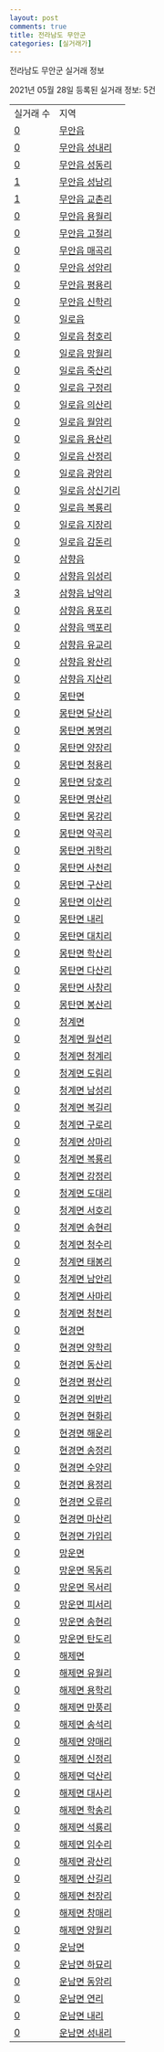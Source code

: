 ```yaml
---
layout: post
comments: true
title: 전라남도 무안군
categories: [실거래가]
---
```


전라남도 무안군 실거래 정보

2021년 05월 28일 등록된 실거래 정보: 5건


<table>
  <tr>
    <td>실거래 수</td>
    <td>지역</td>
  </tr>

  
  <tr>
    <td><a href="4684025000.html">0</a></td>
    <td><a href="4684025000.html">무안읍</a></td>
  </tr>
    

  <tr>
    <td><a href="4684025021.html">0</a></td>
    <td><a href="4684025021.html">무안읍 성내리</a></td>
  </tr>
    

  <tr>
    <td><a href="4684025022.html">0</a></td>
    <td><a href="4684025022.html">무안읍 성동리</a></td>
  </tr>
    

  <tr>
    <td><a href="4684025023.html">1</a></td>
    <td><a href="4684025023.html">무안읍 성남리</a></td>
  </tr>
    

  <tr>
    <td><a href="4684025024.html">1</a></td>
    <td><a href="4684025024.html">무안읍 교촌리</a></td>
  </tr>
    

  <tr>
    <td><a href="4684025025.html">0</a></td>
    <td><a href="4684025025.html">무안읍 용월리</a></td>
  </tr>
    

  <tr>
    <td><a href="4684025026.html">0</a></td>
    <td><a href="4684025026.html">무안읍 고절리</a></td>
  </tr>
    

  <tr>
    <td><a href="4684025027.html">0</a></td>
    <td><a href="4684025027.html">무안읍 매곡리</a></td>
  </tr>
    

  <tr>
    <td><a href="4684025028.html">0</a></td>
    <td><a href="4684025028.html">무안읍 성암리</a></td>
  </tr>
    

  <tr>
    <td><a href="4684025029.html">0</a></td>
    <td><a href="4684025029.html">무안읍 평용리</a></td>
  </tr>
    

  <tr>
    <td><a href="4684025030.html">0</a></td>
    <td><a href="4684025030.html">무안읍 신학리</a></td>
  </tr>
    

  <tr>
    <td><a href="4684025300.html">0</a></td>
    <td><a href="4684025300.html">일로읍</a></td>
  </tr>
    

  <tr>
    <td><a href="4684025321.html">0</a></td>
    <td><a href="4684025321.html">일로읍 청호리</a></td>
  </tr>
    

  <tr>
    <td><a href="4684025322.html">0</a></td>
    <td><a href="4684025322.html">일로읍 망월리</a></td>
  </tr>
    

  <tr>
    <td><a href="4684025323.html">0</a></td>
    <td><a href="4684025323.html">일로읍 죽산리</a></td>
  </tr>
    

  <tr>
    <td><a href="4684025324.html">0</a></td>
    <td><a href="4684025324.html">일로읍 구정리</a></td>
  </tr>
    

  <tr>
    <td><a href="4684025325.html">0</a></td>
    <td><a href="4684025325.html">일로읍 의산리</a></td>
  </tr>
    

  <tr>
    <td><a href="4684025326.html">0</a></td>
    <td><a href="4684025326.html">일로읍 월암리</a></td>
  </tr>
    

  <tr>
    <td><a href="4684025327.html">0</a></td>
    <td><a href="4684025327.html">일로읍 용산리</a></td>
  </tr>
    

  <tr>
    <td><a href="4684025328.html">0</a></td>
    <td><a href="4684025328.html">일로읍 산정리</a></td>
  </tr>
    

  <tr>
    <td><a href="4684025329.html">0</a></td>
    <td><a href="4684025329.html">일로읍 광암리</a></td>
  </tr>
    

  <tr>
    <td><a href="4684025330.html">0</a></td>
    <td><a href="4684025330.html">일로읍 상신기리</a></td>
  </tr>
    

  <tr>
    <td><a href="4684025331.html">0</a></td>
    <td><a href="4684025331.html">일로읍 복룡리</a></td>
  </tr>
    

  <tr>
    <td><a href="4684025332.html">0</a></td>
    <td><a href="4684025332.html">일로읍 지장리</a></td>
  </tr>
    

  <tr>
    <td><a href="4684025333.html">0</a></td>
    <td><a href="4684025333.html">일로읍 감돈리</a></td>
  </tr>
    

  <tr>
    <td><a href="4684025600.html">0</a></td>
    <td><a href="4684025600.html">삼향읍</a></td>
  </tr>
    

  <tr>
    <td><a href="4684025621.html">0</a></td>
    <td><a href="4684025621.html">삼향읍 임성리</a></td>
  </tr>
    

  <tr>
    <td><a href="4684025622.html">3</a></td>
    <td><a href="4684025622.html">삼향읍 남악리</a></td>
  </tr>
    

  <tr>
    <td><a href="4684025623.html">0</a></td>
    <td><a href="4684025623.html">삼향읍 용포리</a></td>
  </tr>
    

  <tr>
    <td><a href="4684025624.html">0</a></td>
    <td><a href="4684025624.html">삼향읍 맥포리</a></td>
  </tr>
    

  <tr>
    <td><a href="4684025625.html">0</a></td>
    <td><a href="4684025625.html">삼향읍 유교리</a></td>
  </tr>
    

  <tr>
    <td><a href="4684025626.html">0</a></td>
    <td><a href="4684025626.html">삼향읍 왕산리</a></td>
  </tr>
    

  <tr>
    <td><a href="4684025627.html">0</a></td>
    <td><a href="4684025627.html">삼향읍 지산리</a></td>
  </tr>
    

  <tr>
    <td><a href="4684032000.html">0</a></td>
    <td><a href="4684032000.html">몽탄면</a></td>
  </tr>
    

  <tr>
    <td><a href="4684032021.html">0</a></td>
    <td><a href="4684032021.html">몽탄면 달산리</a></td>
  </tr>
    

  <tr>
    <td><a href="4684032022.html">0</a></td>
    <td><a href="4684032022.html">몽탄면 봉명리</a></td>
  </tr>
    

  <tr>
    <td><a href="4684032023.html">0</a></td>
    <td><a href="4684032023.html">몽탄면 양장리</a></td>
  </tr>
    

  <tr>
    <td><a href="4684032024.html">0</a></td>
    <td><a href="4684032024.html">몽탄면 청용리</a></td>
  </tr>
    

  <tr>
    <td><a href="4684032025.html">0</a></td>
    <td><a href="4684032025.html">몽탄면 당호리</a></td>
  </tr>
    

  <tr>
    <td><a href="4684032026.html">0</a></td>
    <td><a href="4684032026.html">몽탄면 명산리</a></td>
  </tr>
    

  <tr>
    <td><a href="4684032027.html">0</a></td>
    <td><a href="4684032027.html">몽탄면 몽강리</a></td>
  </tr>
    

  <tr>
    <td><a href="4684032028.html">0</a></td>
    <td><a href="4684032028.html">몽탄면 약곡리</a></td>
  </tr>
    

  <tr>
    <td><a href="4684032029.html">0</a></td>
    <td><a href="4684032029.html">몽탄면 귀학리</a></td>
  </tr>
    

  <tr>
    <td><a href="4684032030.html">0</a></td>
    <td><a href="4684032030.html">몽탄면 사천리</a></td>
  </tr>
    

  <tr>
    <td><a href="4684032031.html">0</a></td>
    <td><a href="4684032031.html">몽탄면 구산리</a></td>
  </tr>
    

  <tr>
    <td><a href="4684032032.html">0</a></td>
    <td><a href="4684032032.html">몽탄면 이산리</a></td>
  </tr>
    

  <tr>
    <td><a href="4684032033.html">0</a></td>
    <td><a href="4684032033.html">몽탄면 내리</a></td>
  </tr>
    

  <tr>
    <td><a href="4684032034.html">0</a></td>
    <td><a href="4684032034.html">몽탄면 대치리</a></td>
  </tr>
    

  <tr>
    <td><a href="4684032035.html">0</a></td>
    <td><a href="4684032035.html">몽탄면 학산리</a></td>
  </tr>
    

  <tr>
    <td><a href="4684032036.html">0</a></td>
    <td><a href="4684032036.html">몽탄면 다산리</a></td>
  </tr>
    

  <tr>
    <td><a href="4684032037.html">0</a></td>
    <td><a href="4684032037.html">몽탄면 사창리</a></td>
  </tr>
    

  <tr>
    <td><a href="4684032038.html">0</a></td>
    <td><a href="4684032038.html">몽탄면 봉산리</a></td>
  </tr>
    

  <tr>
    <td><a href="4684033000.html">0</a></td>
    <td><a href="4684033000.html">청계면</a></td>
  </tr>
    

  <tr>
    <td><a href="4684033021.html">0</a></td>
    <td><a href="4684033021.html">청계면 월선리</a></td>
  </tr>
    

  <tr>
    <td><a href="4684033022.html">0</a></td>
    <td><a href="4684033022.html">청계면 청계리</a></td>
  </tr>
    

  <tr>
    <td><a href="4684033023.html">0</a></td>
    <td><a href="4684033023.html">청계면 도림리</a></td>
  </tr>
    

  <tr>
    <td><a href="4684033024.html">0</a></td>
    <td><a href="4684033024.html">청계면 남성리</a></td>
  </tr>
    

  <tr>
    <td><a href="4684033025.html">0</a></td>
    <td><a href="4684033025.html">청계면 복길리</a></td>
  </tr>
    

  <tr>
    <td><a href="4684033026.html">0</a></td>
    <td><a href="4684033026.html">청계면 구로리</a></td>
  </tr>
    

  <tr>
    <td><a href="4684033027.html">0</a></td>
    <td><a href="4684033027.html">청계면 상마리</a></td>
  </tr>
    

  <tr>
    <td><a href="4684033028.html">0</a></td>
    <td><a href="4684033028.html">청계면 복룡리</a></td>
  </tr>
    

  <tr>
    <td><a href="4684033029.html">0</a></td>
    <td><a href="4684033029.html">청계면 강정리</a></td>
  </tr>
    

  <tr>
    <td><a href="4684033030.html">0</a></td>
    <td><a href="4684033030.html">청계면 도대리</a></td>
  </tr>
    

  <tr>
    <td><a href="4684033031.html">0</a></td>
    <td><a href="4684033031.html">청계면 서호리</a></td>
  </tr>
    

  <tr>
    <td><a href="4684033032.html">0</a></td>
    <td><a href="4684033032.html">청계면 송현리</a></td>
  </tr>
    

  <tr>
    <td><a href="4684033033.html">0</a></td>
    <td><a href="4684033033.html">청계면 청수리</a></td>
  </tr>
    

  <tr>
    <td><a href="4684033034.html">0</a></td>
    <td><a href="4684033034.html">청계면 태봉리</a></td>
  </tr>
    

  <tr>
    <td><a href="4684033035.html">0</a></td>
    <td><a href="4684033035.html">청계면 남안리</a></td>
  </tr>
    

  <tr>
    <td><a href="4684033036.html">0</a></td>
    <td><a href="4684033036.html">청계면 사마리</a></td>
  </tr>
    

  <tr>
    <td><a href="4684033037.html">0</a></td>
    <td><a href="4684033037.html">청계면 청천리</a></td>
  </tr>
    

  <tr>
    <td><a href="4684034000.html">0</a></td>
    <td><a href="4684034000.html">현경면</a></td>
  </tr>
    

  <tr>
    <td><a href="4684034021.html">0</a></td>
    <td><a href="4684034021.html">현경면 양학리</a></td>
  </tr>
    

  <tr>
    <td><a href="4684034022.html">0</a></td>
    <td><a href="4684034022.html">현경면 동산리</a></td>
  </tr>
    

  <tr>
    <td><a href="4684034023.html">0</a></td>
    <td><a href="4684034023.html">현경면 평산리</a></td>
  </tr>
    

  <tr>
    <td><a href="4684034024.html">0</a></td>
    <td><a href="4684034024.html">현경면 외반리</a></td>
  </tr>
    

  <tr>
    <td><a href="4684034025.html">0</a></td>
    <td><a href="4684034025.html">현경면 현화리</a></td>
  </tr>
    

  <tr>
    <td><a href="4684034026.html">0</a></td>
    <td><a href="4684034026.html">현경면 해운리</a></td>
  </tr>
    

  <tr>
    <td><a href="4684034027.html">0</a></td>
    <td><a href="4684034027.html">현경면 송정리</a></td>
  </tr>
    

  <tr>
    <td><a href="4684034028.html">0</a></td>
    <td><a href="4684034028.html">현경면 수양리</a></td>
  </tr>
    

  <tr>
    <td><a href="4684034029.html">0</a></td>
    <td><a href="4684034029.html">현경면 용정리</a></td>
  </tr>
    

  <tr>
    <td><a href="4684034030.html">0</a></td>
    <td><a href="4684034030.html">현경면 오류리</a></td>
  </tr>
    

  <tr>
    <td><a href="4684034031.html">0</a></td>
    <td><a href="4684034031.html">현경면 마산리</a></td>
  </tr>
    

  <tr>
    <td><a href="4684034032.html">0</a></td>
    <td><a href="4684034032.html">현경면 가입리</a></td>
  </tr>
    

  <tr>
    <td><a href="4684035000.html">0</a></td>
    <td><a href="4684035000.html">망운면</a></td>
  </tr>
    

  <tr>
    <td><a href="4684035021.html">0</a></td>
    <td><a href="4684035021.html">망운면 목동리</a></td>
  </tr>
    

  <tr>
    <td><a href="4684035022.html">0</a></td>
    <td><a href="4684035022.html">망운면 목서리</a></td>
  </tr>
    

  <tr>
    <td><a href="4684035023.html">0</a></td>
    <td><a href="4684035023.html">망운면 피서리</a></td>
  </tr>
    

  <tr>
    <td><a href="4684035024.html">0</a></td>
    <td><a href="4684035024.html">망운면 송현리</a></td>
  </tr>
    

  <tr>
    <td><a href="4684035025.html">0</a></td>
    <td><a href="4684035025.html">망운면 탄도리</a></td>
  </tr>
    

  <tr>
    <td><a href="4684036000.html">0</a></td>
    <td><a href="4684036000.html">해제면</a></td>
  </tr>
    

  <tr>
    <td><a href="4684036021.html">0</a></td>
    <td><a href="4684036021.html">해제면 유월리</a></td>
  </tr>
    

  <tr>
    <td><a href="4684036022.html">0</a></td>
    <td><a href="4684036022.html">해제면 용학리</a></td>
  </tr>
    

  <tr>
    <td><a href="4684036023.html">0</a></td>
    <td><a href="4684036023.html">해제면 만풍리</a></td>
  </tr>
    

  <tr>
    <td><a href="4684036024.html">0</a></td>
    <td><a href="4684036024.html">해제면 송석리</a></td>
  </tr>
    

  <tr>
    <td><a href="4684036025.html">0</a></td>
    <td><a href="4684036025.html">해제면 양매리</a></td>
  </tr>
    

  <tr>
    <td><a href="4684036026.html">0</a></td>
    <td><a href="4684036026.html">해제면 신정리</a></td>
  </tr>
    

  <tr>
    <td><a href="4684036027.html">0</a></td>
    <td><a href="4684036027.html">해제면 덕산리</a></td>
  </tr>
    

  <tr>
    <td><a href="4684036028.html">0</a></td>
    <td><a href="4684036028.html">해제면 대사리</a></td>
  </tr>
    

  <tr>
    <td><a href="4684036029.html">0</a></td>
    <td><a href="4684036029.html">해제면 학송리</a></td>
  </tr>
    

  <tr>
    <td><a href="4684036030.html">0</a></td>
    <td><a href="4684036030.html">해제면 석룡리</a></td>
  </tr>
    

  <tr>
    <td><a href="4684036031.html">0</a></td>
    <td><a href="4684036031.html">해제면 임수리</a></td>
  </tr>
    

  <tr>
    <td><a href="4684036032.html">0</a></td>
    <td><a href="4684036032.html">해제면 광산리</a></td>
  </tr>
    

  <tr>
    <td><a href="4684036033.html">0</a></td>
    <td><a href="4684036033.html">해제면 산길리</a></td>
  </tr>
    

  <tr>
    <td><a href="4684036034.html">0</a></td>
    <td><a href="4684036034.html">해제면 천장리</a></td>
  </tr>
    

  <tr>
    <td><a href="4684036035.html">0</a></td>
    <td><a href="4684036035.html">해제면 창매리</a></td>
  </tr>
    

  <tr>
    <td><a href="4684036036.html">0</a></td>
    <td><a href="4684036036.html">해제면 양월리</a></td>
  </tr>
    

  <tr>
    <td><a href="4684037000.html">0</a></td>
    <td><a href="4684037000.html">운남면</a></td>
  </tr>
    

  <tr>
    <td><a href="4684037021.html">0</a></td>
    <td><a href="4684037021.html">운남면 하묘리</a></td>
  </tr>
    

  <tr>
    <td><a href="4684037022.html">0</a></td>
    <td><a href="4684037022.html">운남면 동암리</a></td>
  </tr>
    

  <tr>
    <td><a href="4684037023.html">0</a></td>
    <td><a href="4684037023.html">운남면 연리</a></td>
  </tr>
    

  <tr>
    <td><a href="4684037024.html">0</a></td>
    <td><a href="4684037024.html">운남면 내리</a></td>
  </tr>
    

  <tr>
    <td><a href="4684037025.html">0</a></td>
    <td><a href="4684037025.html">운남면 성내리</a></td>
  </tr>
    


</table>
    